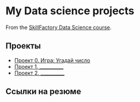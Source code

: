 # My Data science projects

From the [SkillFactory Data Science course](https://skillfactory.ru/data-scientist).

## Проекты

* [Проект 0. Игра: Угадай число]()
* [Проект 1. __________]()
* [Проект 2. __________]()

## Ссылки на резюме